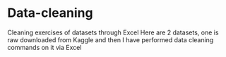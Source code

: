 # Data-cleaning
Cleaning exercises of datasets through Excel
Here are 2 datasets, one is raw downloaded from Kaggle and then I have performed data cleaning commands on it via Excel
